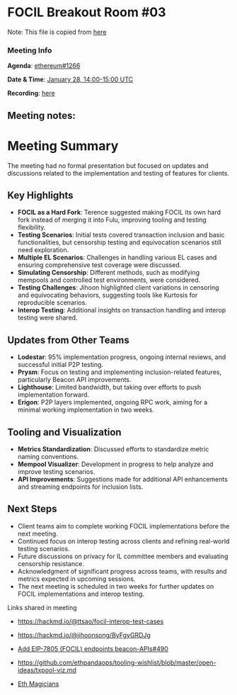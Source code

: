 # FOCIL Breakout Room #03

Note: This file is copied from [here](https://github.com/ethereum/pm/issues/1238#issuecomment-2590169551)

### Meeting Info

**Agenda**: [ethereum#1266](https://github.com/ethereum/pm/issues/1266)

**Date & Time**: [January 28, 14:00-15:00 UTC](https://www.timeanddate.com/worldclock/converter.html?iso=20240213T140000&p1=1440&p2=37&p3=136&p4=237&p5=923&p6=204&p7=671&p8=16&p9=41&p10=107&p11=28)

**Recording**: [here](https://www.youtube.com/live/azvPMD2us0Y)

## Meeting notes:
# Meeting Summary  

The meeting had no formal presentation but focused on updates and discussions related to the implementation and testing of features for clients.  

## Key Highlights  
- **FOCIL as a Hard Fork**: Terence suggested making FOCIL its own hard fork instead of merging it into Fulu, improving tooling and testing flexibility.  
- **Testing Scenarios**: Initial tests covered transaction inclusion and basic functionalities, but censorship testing and equivocation scenarios still need exploration.  
- **Multiple EL Scenarios**: Challenges in handling various EL cases and ensuring comprehensive test coverage were discussed.  
- **Simulating Censorship**: Different methods, such as modifying mempools and controlled test environments, were considered.  
- **Testing Challenges**: Jihoon highlighted client variations in censoring and equivocating behaviors, suggesting tools like Kurtosis for reproducible scenarios.  
- **Interop Testing**: Additional insights on transaction handling and interop testing were shared.  

## Updates from Other Teams  
- **Lodestar**: 95% implementation progress, ongoing internal reviews, and successful initial P2P testing.  
- **Prysm**: Focus on testing and implementing inclusion-related features, particularly Beacon API improvements.  
- **Lighthouse**: Limited bandwidth, but taking over efforts to push implementation forward.  
- **Erigon**: P2P layers implemented, ongoing RPC work, aiming for a minimal working implementation in two weeks.  

## Tooling and Visualization  
- **Metrics Standardization**: Discussed efforts to standardize metric naming conventions.  
- **Mempool Visualizer**: Development in progress to help analyze and improve testing scenarios.  
- **API Improvements**: Suggestions made for additional API enhancements and streaming endpoints for inclusion lists.  

## Next Steps  
- Client teams aim to complete working FOCIL implementations before the next meeting.  
- Continued focus on interop testing across clients and refining real-world testing scenarios.  
- Future discussions on privacy for IL committee members and evaluating censorship resistance.  
- Acknowledgment of significant progress across teams, with results and metrics expected in upcoming sessions.  
- The next meeting is scheduled in two weeks for further updates on FOCIL implementations and interop testing.  


Links shared in meeting

- https://hackmd.io/@ttsao/focil-interop-test-cases

- https://hackmd.io/@jihoonsong/ByFgyGRDJg

- [Add EIP-7805 (FOCIL) endpoints beacon-APIs#490](https://github.com/ethereum/beacon-APIs/pull/490)

- https://github.com/ethpandaops/tooling-wishlist/blob/master/open-ideas/txpool-viz.md
- [Eth Magicians](https://ethereum-magicians.org/t/focil-breakout-3-january-28-2025/22704)
  